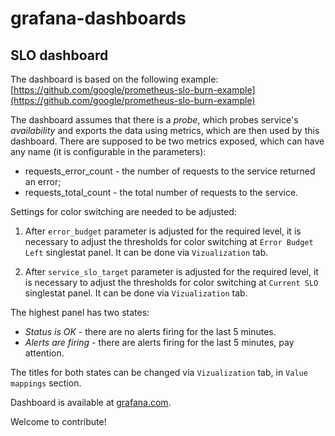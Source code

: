 # grafana-dashboards


## SLO dashboard

The dashboard is based on the following example: [https://github.com/google/prometheus-slo-burn-example](https://github.com/google/prometheus-slo-burn-example)

The dashboard assumes that there is a *probe*, which probes service's *availability* and exports the data using metrics, which are then used by this dashboard. There are supposed to be two metrics exposed, which can have any name (it is configurable in the parameters):
- requests_error_count - the number of requests to the service returned an error;
- requests_total_count - the total number of requests to the service.

Settings for color switching are needed to be adjusted:

1. After `error_budget` parameter is adjusted for the required level, it is necessary to adjust the thresholds for color switching at `Error Budget Left` singlestat panel. It can be done via `Vizualization` tab.

2. After `service_slo_target` parameter is adjusted for the required level, it is necessary to adjust the thresholds for color switching at `Current SLO` singlestat panel. It can be done via `Vizualization` tab.

The highest panel has two states:
- *Status is OK* - there are no alerts firing for the last 5 minutes.
- *Alerts are firing* - there are alerts firing for the last 5 minutes, pay attention.

The titles for both states can be changed via `Vizualization` tab, in `Value mappings` section.

Dashboard is available at [grafana.com](https://grafana.com/grafana/dashboards/11222).

Welcome to contribute!
